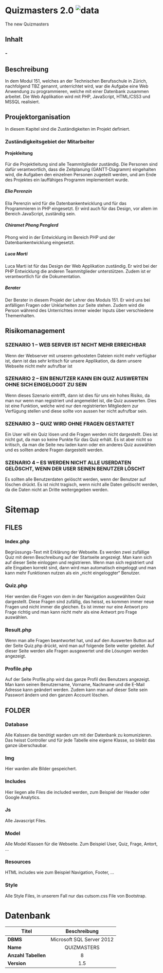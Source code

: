 # Quizmasters 2.0 ![data](https://img.shields.io/badge/Status-development-orange.svg)
The new Quizmasters

## Inhalt

### - [](#)

## Beschreibung
In dem Modul 151, welches an der Technischen Berufsschule in Zürich, nachfolgend TBZ genannt, unterrichtet wird, war die Aufgabe eine Web Anwendung zu programmieren, welche mit einer Datenbank zusammen arbeitet. Die Web Applikation wird mit PHP, JavaScript, HTML/CSS3 und MSSQL realisiert.

## Proujektorganisation
In diesem Kapitel sind die Zuständigkeiten im Projekt definiert. 

### Zuständigkeitsgebiet der Mitarbeiter

#### Projekleitung
Für die Projektleitung sind alle Teammitglieder zuständig. Die Personen sind dafür verantwortlich, dass die Zeitplanung (GANTT-Diagramm) eingehalten wird, die Aufgaben den einzelnen Personen zugeteilt werden, und am Ende des Projektes ein lauffähiges Programm implementiert wurde.

##### Elia Perenzin
Elia Perenzin wird für die Datenbankentwicklung und für das Programmieren in PHP eingesetzt. Er wird auch für das Design, vor allem im Bereich JavaScript, zuständig sein.

##### Chiramet Phong Penglerd
Phong wird in der Entwicklung im Bereich PHP und der Datenbankentwicklung eingesetzt.

##### Luca Marti
Luca Marti ist für das Design der Web Applikation zuständig. Er wird bei der PHP Entwicklung die anderen Teammitglieder unterstützen. Zudem ist er verantwortlich für die Dokumentation.

##### Berater
Der Berater in diesem Projekt der Lehrer des Moduls 151. Er wird uns bei anfälligen Fragen oder Unklarheiten zur Seite stehen. Zudem wird die Person während des Unterrichtes immer wieder Inputs über verschiedene Themenhalten.

## Risikomanagement

### SZENARIO 1 – WEB SERVER IST NICHT MEHR ERREICHBAR
Wenn der Webserver mit unseren gehosteten Dateien nicht mehr verfügbar ist, dann ist das sehr kritisch
für unsere Applikation, da dann unsere Webseite nicht mehr aufrufbar ist

### SZENARIO 2 – EIN BENUTZER KANN EIN QUIZ AUSWERTEN OHNE SICH EINGELOGGT ZU SEIN
Wenn dieses Szenario eintrifft, dann ist dies für uns ein hohes Risiko, da man nur wenn man registriert
und angemeldet ist, die Quiz auswerten. Dies ist eine Funktion, welche wird nur den registrierten
Mitgliedern zur Verfügung stellen und diese sollte von aussen her nicht aufrufbar sein. 

### SZENARIO 3 – QUIZ WIRD OHNE FRAGEN GESTARTET
Ein User will ein Quiz lösen und die Fragen werden nicht dargestellt. Dies ist nicht gut, da man so keine
Punkte für das Quiz erhält. Es ist aber nicht so kritisch, da man die Seite neu laden kann oder ein anderes
Quiz auswählen und es sollten andere Fragen dargestellt werden.

### SZENARIO 4 – ES WERDEN NICHT ALLE USERDATEN GELÖSCHT, WENN DER USER SEINEN BENUTZER LÖSCHT
Es sollten alle Benutzerdaten gelöscht werden, wenn der Benutzer auf löschen drückt. Es ist nicht tragisch,
wenn nicht alle Daten gelöscht werden, da die Daten nicht an Dritte weitergegeben werden. 

# Sitemap
## FILES
### Index.php
Begrüssungs-Text mit Erklärung der Webseite. Es werden zwei zufällige Quiz mit deren Beschreibung auf
der Startseite angezeigt. Man kann sich auf dieser Seite einloggen und registrieren. Wenn man sich
registriert und alle Eingaben korrekt sind, dann wird man automatisch eingeloggt und man kann mehr
Funktionen nutzen als ein „nicht eingeloggter“ Benutzer.
### Quiz.php
Hier werden die Fragen von dem in der Navigation ausgewählten Quiz dargestellt. Diese Fragen sind
zufällig, das heisst, es kommen immer neue Fragen und nicht immer die gleichen. Es ist immer nur eine
Antwort pro Frage richtig und man kann nicht mehr als eine Antwort pro Frage auswählen.
### Result.php
Wenn man alle Fragen beantwortet hat, und auf den Auswerten Button auf der Seite Quiz.php drückt,
wird man auf folgende Seite weiter geleitet. Auf dieser Seite werden alle Fragen ausgewertet und die
Lösungen werden angezeigt.
### Profile.php
Auf der Seite Profile.php wird das ganze Profil des Benutzers angezeigt. Man kann seinen Benutzername,
Vorname, Nachname und die E-Mail Adresse kann geändert werden. Zudem kann man auf dieser Seite
sein Passwort ändern und den ganzen Account löschen.
## FOLDER
### Database
Alle Kalssen die benötigt warden um mit der Datenbank zu komunizieren. Das heisst Controller und für
jede Tabelle eine eigene Klasse, so bleibt das ganze überschaubar.
### Img
Hier warden alle Bilder gespeichert.
### Includes
Hier liegen alle Files die included werden, zum Beispiel der Header oder Google Analytics.
### Js
Alle Javascript Files.
### Model
Alle Model Klassen für die Webseite. Zum Beispiel User, Quiz, Frage, Antort, ...
### Resources
HTML includes wie zum Beispiel Navigation, Footer, …
### Style
Alle Style Files, in unserem Fall nur das cutsom.css File von Bootstrap. 

# Datenbank
|      **Titel**                                 |Beschreibung |
| ------------------------------------- | :-----: |
| **DBMS** | Microsoft SQL Server 2012 |
| **Name** | QUIZMASTERS |
| **Anzahl Tabellen** | 8 |
| **Version** | 1.5 |
